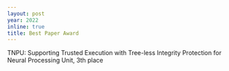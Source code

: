 ```yaml
---
layout: post
year: 2022
inline: true
title: Best Paper Award 
---
```

TNPU: Supporting Trusted Execution with Tree-less Integrity Protection
for Neural Processing Unit, 3th place